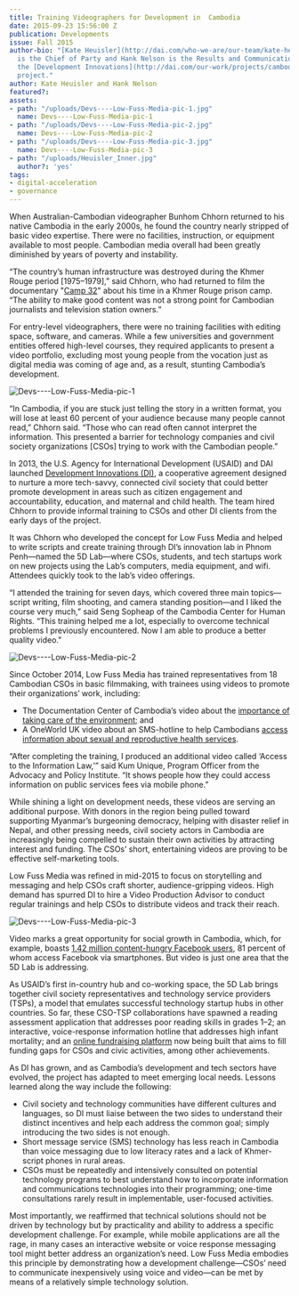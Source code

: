 ```yaml
---
title: Training Videographers for Development in  Cambodia
date: 2015-09-23 15:56:00 Z
publication: Developments
issue: Fall 2015
author-bio: "[Kate Heuisler](http://dai.com/who-we-are/our-team/kate-heuisler), pictured,
  is the Chief of Party and Hank Nelson is the Results and Communications Intern for
  the [Development Innovations](http://dai.com/our-work/projects/cambodia%E2%80%94development-innovations)
  project."
author: Kate Heuisler and Hank Nelson
featured?: 
assets:
- path: "/uploads/Devs----Low-Fuss-Media-pic-1.jpg"
  name: Devs----Low-Fuss-Media-pic-1
- path: "/uploads/Devs----Low-Fuss-Media-pic-2.jpg"
  name: Devs----Low-Fuss-Media-pic-2
- path: "/uploads/Devs----Low-Fuss-Media-pic-3.jpg"
  name: Devs----Low-Fuss-Media-pic-3
- path: "/uploads/Heuisler_Inner.jpg"
  author?: 'yes'
tags:
- digital-acceleration
- governance
---
```


When Australian-Cambodian videographer Bunhom Chhorn returned to his native Cambodia in the early 2000s, he found the country nearly stripped of basic video expertise. There were no facilities, instruction, or equipment available to most people. Cambodian media overall had been greatly diminished by years of poverty and instability.




“The country’s human infrastructure was destroyed during the Khmer Rouge period [1975–1979],” said Chhorn, who had returned to film the documentary "[Camp 32](http://www.camp32.com/)" about his time in a Khmer Rouge prison camp. “The ability to make good content was not a strong point for Cambodian journalists and television station owners.”

For entry-level videographers, there were no training facilities with editing space, software, and cameras. While a few universities and government entities offered high-level courses, they required applicants to present a video portfolio, excluding most young people from the vocation just as digital media was coming of age and, as a result, stunting Cambodia’s development.

![Devs----Low-Fuss-Media-pic-1](/uploads/Devs----Low-Fuss-Media-pic-1.jpg " Bunhom Chhorn (behind) and CSO trainee Sorveasna Pork from Action for Khmer Aid Services edit videos in the 5D Lab. (Photo: Development Innovations)") 

“In Cambodia, if you are stuck just telling the story in a written format, you will lose at least 60 percent of your audience because many people cannot read,” Chhorn said. “Those who can read often cannot interpret the information. This presented a barrier for technology companies and civil society organizations [CSOs] trying to work with the Cambodian people.”

In 2013, the U.S. Agency for International Development (USAID) and DAI launched [Development Innovations (DI)](http://www.development-innovations.org/), a cooperative agreement designed to nurture a more tech-savvy, connected civil society that could better promote development in areas such as citizen engagement and accountability, education, and maternal and child health. The team hired Chhorn to provide informal training to CSOs and other DI clients from the early days of the project.

It was Chhorn who developed the concept for Low Fuss Media and helped to write scripts and create training through DI’s innovation lab in Phnom Penh—named the 5D Lab—where CSOs, students, and tech startups work on new projects using the Lab’s computers, media equipment, and wifi. Attendees quickly took to the lab’s video offerings. 

“I attended the training for seven days, which covered three main topics—script writing, film shooting, and camera standing position—and I liked the course very much,” said Seng Sopheap of the Cambodia Center for Human Rights. “This training helped me a lot, especially to overcome technical problems I previously encountered. Now I am able to produce a better quality video."

![Devs----Low-Fuss-Media-pic-2](/uploads/Devs----Low-Fuss-Media-pic-2.jpg "Thoun Phalla from CSO ASEAN Friendship plays guitar to record music for her short video aimed at raise awareness about safe cyber security practices. (Photo: Development Innovations)")

Since October 2014, Low Fuss Media has trained representatives from 18 Cambodian CSOs in basic filmmaking, with trainees using videos to promote their organizations’ work, including:

* The Documentation Center of Cambodia’s video about the [importance of taking care of the environment](https://www.youtube.com/watch?v=zQbpGMPl6as); and
* A OneWorld UK video about an SMS-hotline to help Cambodians [access information about sexual and reproductive health services](https://www.youtube.com/watch?v=E1FZ4D1I83c&amp;index=8&amp;list=PLE-_DvPp0egmpVi9-K3ZLenI63pcF6ZGg). 

“After completing the training, I produced an additional video called ‘Access to the Information Law,’” said Kum Unique, Program Officer from the Advocacy and Policy Institute. “It shows people how they could access information on public services fees via mobile phone.”

While shining a light on development needs, these videos are serving an additional purpose. With donors in the region being pulled toward supporting Myanmar’s burgeoning democracy, helping with disaster relief in Nepal, and other pressing needs, civil society actors in Cambodia are increasingly being compelled to sustain their own activities by attracting interest and funding. The CSOs’ short, entertaining videos are proving to be effective self-marketing tools.

Low Fuss Media was refined in mid-2015 to focus on storytelling and messaging and help CSOs craft shorter, audience-gripping videos. High demand has spurred DI to hire a Video Production Advisor to conduct regular trainings and help CSOs to distribute videos and track their reach.

![Devs----Low-Fuss-Media-pic-3](/uploads/Devs----Low-Fuss-Media-pic-3.jpg "Trainees using Development Innovations' film equipment to shoot video in the provinces.") 

Video marks a great opportunity for social growth in Cambodia, which, for example, boasts [1.42 million content-hungry Facebook users](http://geeksincambodia.com/facebook-statistics-in-cambodia-2014/), 81 percent of whom access Facebook via smartphones. But video is just one area that the 5D Lab is addressing.

As USAID’s first in-country hub and co-working space, the 5D Lab brings together civil society representatives and technology service providers (TSPs), a model that emulates successful technology startup hubs in other countries. So far, these CSO-TSP collaborations have spawned a reading assessment application that addresses poor reading skills in grades 1–2; an interactive, voice-response information hotline that addresses high infant mortality; and an [online fundraising platform](http://www.tosfund.com/) now being built that aims to fill funding gaps for CSOs and civic activities, among other achievements.

As DI has grown, and as Cambodia’s development and tech sectors have evolved, the project has adapted to meet emerging local needs. Lessons learned along the way include the following:

* Civil society and technology communities have different cultures and languages, so DI must liaise between the two sides to understand their distinct incentives and help each address the common goal; simply introducing the two sides is not enough.
* Short message service (SMS) technology has less reach in Cambodia than voice messaging due to low literacy rates and a lack of Khmer-script phones in rural areas.
* CSOs must be repeatedly and intensively consulted on potential technology programs to best understand how to incorporate information and communications technologies into their programming; one-time consultations rarely result in implementable, user-focused activities.

Most importantly, we reaffirmed that technical solutions should not be driven by technology but by practicality and ability to address a specific development challenge. For example, while mobile applications are all the rage, in many cases an interactive website or voice response messaging tool might better address an organization’s need. Low Fuss Media embodies this principle by demonstrating how a development challenge—CSOs’ need to communicate inexpensively using voice and video—can be met by means of a relatively simple technology solution.
